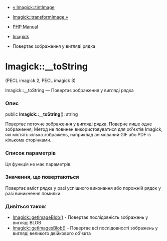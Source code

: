 - [« Imagick::tintImage](imagick.tintimage.md)
- [Imagick::transformImage »](imagick.transformimage.md)

- [PHP Manual](index.md)
- [Imagick](class.imagick.md)
- Повертає зображення у вигляді рядка

# Imagick::\_\_toString

(PECL imagick 2, PECL imagick 3)

Imagick::\_\_toString — Повертає зображення у вигляді рядка

### Опис

public **Imagick::\_\_toString**(): string

Повертає поточне зображення у вигляді рядка. Поверне лише одне
зображення; Метод не повинен використовуватися для об'єктів Imagick,
які містять кілька зображень, наприклад анімований GIF або
PDF із кількома сторінками.

### Список параметрів

Ця функція не має параметрів.

### Значення, що повертаються

Повертає вміст рядка у разі успішного виконання або порожній
рядок у разі виникнення помилки.

### Дивіться також

- [Imagick::getImageBlob()](imagick.getimageblob.md) - Повертає
послідовність зображень у вигляді BLOB
- [Imagick::getImagesBlob()](imagick.getimagesblob.md) - Повертає
всі послідовності зображень у вигляді великого двійкового об'єкта
